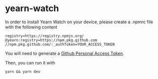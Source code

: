 # yearn-watch

In order to install Yearn Watch on your device, please create a .npmrc file with the following content
```
registry=https://registry.npmjs.org/
@yearn:registry=https://npm.pkg.github.com
//npm.pkg.github.com/:_authToken=YOUR_ACCESS_TOKEN
```
You will need to generate a [Github Personal Access Token](https://docs.github.com/en/authentication/keeping-your-account-and-data-secure/creating-a-personal-access-token).

Then, you can run it with
```
yarn && yarn dev
```
